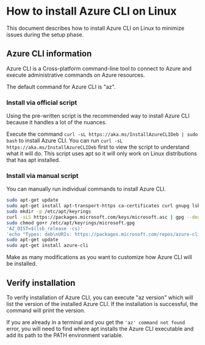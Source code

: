# How to install Azure CLI on Linux

This document describes how to install Azure CLI on Linux to minimize issues during the setup phase.

## Azure CLI information

Azure CLI is a Cross-platform command-line tool to connect to Azure and execute administrative commands on Azure resources. 

The default command for Azure CLI is "az".

### Install via official script

Using the pre-written script is the recommended way to install Azure CLI because it handles a lot of the nuances.

Execute the command `curl -sL https://aka.ms/InstallAzureCLIDeb | sudo bash` to install Azure CLI. You can run `curl -sL https://aka.ms/InstallAzureCLIDeb` first to view the script to understand what it will do. This script uses apt so it will only work on Linux distributions that has apt installed.

### Install via manual script

You can manually run individual commands to install Azure CLI.

```bash
sudo apt-get update
sudo apt-get install apt-transport-https ca-certificates curl gnupg lsb-release
sudo mkdir -p /etc/apt/keyrings
curl -sLS https://packages.microsoft.com/keys/microsoft.asc | gpg --dearmor | sudo tee /etc/apt/keyrings/microsoft.gpg > /dev/null
sudo chmod go+r /etc/apt/keyrings/microsoft.gpg
'AZ_DIST=$(lsb_release -cs)'
'echo "Types: deb\nURIs: https://packages.microsoft.com/repos/azure-cli/\nSuites: ${AZ_DIST}\nComponents: main\nArchitectures: $(dpkg --print-architecture)\nSigned-by: /etc/apt/keyrings/microsoft.gpg" | sudo tee /etc/apt/sources.list.d/azure-cli.sources'
sudo apt-get update
sudo apt-get install azure-cli
```

Make as many modifications as you want to customize how Azure CLI will be installed.

## Verify installation

To verify installation of Azure CLI, you can execute "az version" which will list the version of the installed Azure CLI. If the installation is successful, the command will print the version.

If you are already in a terminal and you get the `'az' command not found` error, you will need to find where apt installs the Azure CLI executable and add its path to the PATH environment variable.